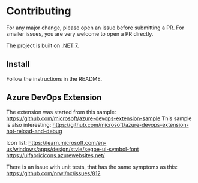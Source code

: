 # Contributing

For any major change, please open an issue before submitting a PR. For smaller issues, you are very welcome to open a PR directly.

The project is built on [.NET 7](https://dotnet.microsoft.com/en-us/download/dotnet/7.0).

## Install
Follow the instructions in the README.

## Azure DevOps Extension

The extension was started from this sample: https://github.com/microsoft/azure-devops-extension-sample
This sample is also interesting: https://github.com/microsoft/azure-devops-extension-hot-reload-and-debug

Icon list: https://learn.microsoft.com/en-us/windows/apps/design/style/segoe-ui-symbol-font
https://uifabricicons.azurewebsites.net/


There is an issue with unit tests, that has the same symptoms as this: https://github.com/nrwl/nx/issues/812